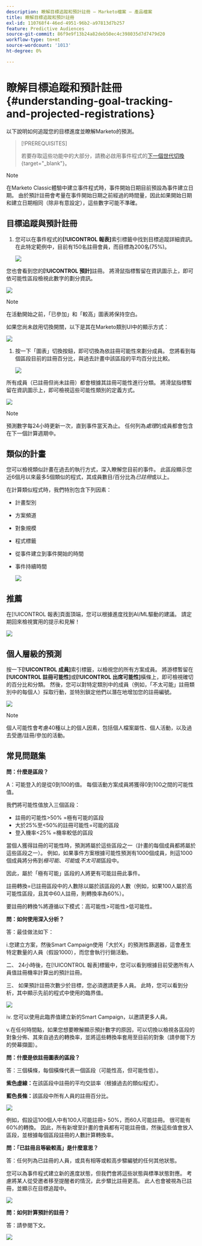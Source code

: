 ```yaml
---
description: 瞭解目標追蹤和預計註冊 — Marketo檔案 — 產品檔案
title: 瞭解目標追蹤和預計註冊
exl-id: 110768f4-46ed-4951-96b2-a97813d7b257
feature: Predictive Audiences
source-git-commit: 86f9e9f13b24a82deb50ec4c398035d7d7479d20
workflow-type: tm+mt
source-wordcount: '1013'
ht-degree: 0%

---
```


# 瞭解目標追蹤和預計註冊 {#understanding-goal-tracking-and-projected-registrations}

以下說明如何追蹤您的目標進度並瞭解Marketo的預測。

>[!PREREQUISITES]
>
>若要存取這些功能中的大部分，請務必啟用事件程式的[下一個世代切換](/help/marketo/product-docs/marketo-engage-modern-ux/toggle-switch.md){target="_blank"}。

>[!NOTE]
>
>在Marketo Classic體驗中建立事件程式時，事件開始日期目前預設為事件建立日期。 由於預計註冊會考量在事件開始日期之前經過的時間量，因此如果開始日期和建立日期相同（除非有意設定），這些數字可能不準確。

## 目標追蹤與預計註冊

1. 您可以在事件程式的&#x200B;**[!UICONTROL 報表]**&#x200B;索引標籤中找到目標追蹤詳細資訊。 在此特定範例中，目前有150名註冊會員，而目標為200名(75%)。

   ![](assets/understanding-goal-tracking-and-projected-registrations-1.png)

您也會看到您的&#x200B;**[!UICONTROL 預計]**&#x200B;註冊。 將滑鼠指標暫留在資訊圖示上，即可依可能性區段檢視此數字的劃分資訊。

![](assets/understanding-goal-tracking-and-projected-registrations-2.png)

>[!NOTE]
>
>在活動開始之前，「已參加」和「較高」圖表將保持空白。

如果您尚未啟用切換開關，以下是其在Marketo類別UI中的顯示方式：

![](assets/understanding-goal-tracking-and-projected-registrations-3.png)

1. 按一下「圖表」切換按鈕，即可切換為依註冊可能性來劃分成員。 您將看到每個區段目前的註冊百分比，與過去計畫中該區段的平均百分比比較。

   ![](assets/understanding-goal-tracking-and-projected-registrations-4.png)

所有成員（已註冊但尚未註冊）都會根據其註冊可能性進行分類。 將滑鼠指標暫留在資訊圖示上，即可檢視這些可能性類別的定義方式。

![](assets/understanding-goal-tracking-and-projected-registrations-5.png)

>[!NOTE]
>
>預測數字每24小時更新一次，直到事件當天為止。 任何列為&#x200B;_處理_&#x200B;的成員都會包含在下一個計算週期中。

## 類似的計畫

您可以檢視類似計畫在過去的執行方式，深入瞭解您目前的事件。 此區段顯示您近6個月以來最多5個類似的程式，其成員數目/百分比為&#x200B;_已註冊_&#x200B;或以上。

在計算類似程式時，我們特別包含下列因素：

* 計畫型別
* 方案頻道
* 對象規模
* 程式標籤
* 從事件建立到事件開始的時間
* 事件持續時間

  ![](assets/understanding-goal-tracking-and-projected-registrations-6.png)

## 推薦

在[!UICONTROL 報表]頁面頂端，您可以根據進度找到AI/ML驅動的建議。 請定期回來檢視實用的提示和見解！

![](assets/understanding-goal-tracking-and-projected-registrations-7.png)

## 個人層級的預測

按一下&#x200B;**[!UICONTROL 成員]**&#x200B;索引標籤，以檢視您的所有方案成員。 將游標暫留在&#x200B;**[!UICONTROL 註冊可能性]**&#x200B;或&#x200B;**[!UICONTROL 出席可能性]**&#x200B;橫條上，即可檢視確切的百分比和分類。 然後，您可以對特定類別中的成員（例如，「不太可能」註冊類別中的每個人）採取行動，並特別鎖定他們以潛在地增加您的註冊編號。

![](assets/understanding-goal-tracking-and-projected-registrations-8.png)

>[!NOTE]
>
>個人可能性會考慮40種以上的個人因素，包括個人檔案屬性、個人活動，以及過去受邀/註冊/參加的活動。

## 常見問題集

**問：什麼是區段？**

A：可能登入的是從0到100的值。 每個活動方案成員將獲得0到100之間的可能性值。

我們將可能性值放入三個區段：

* 註冊的可能性>50% =極有可能的區段
* 大於25%至&lt;50%的註冊可能性=可能的區段
* 登入機率&lt;25% =機率較低的區段

當個人獲得註冊的可能性時，預測將屬於這些區段之一（計畫的每個成員都將屬於這些區段之一）。 例如，如果事件方案根據可能性預測有1000個成員，則這1000個成員將分佈到&#x200B;_極可能_、_可能_&#x200B;或&#x200B;_不太可能_&#x200B;區段中。

因此，屬於「極有可能」區段的人將更有可能註冊此事件。

註冊轉換=已註冊區段中的人數除以屬於該區段的人數（例如，如果100人屬於高可能性區段，且其中60人註冊，則轉換率為60%）。

要註冊的轉換%將遵循以下模式：高可能性>可能性>低可能性。

**問：如何使用深入分析？**

答：最佳做法如下：

i.您建立方案，然後Smart Campaign使用「大於X」的預測性篩選器，這會產生特定數量的人員（假設1000），而您會執行行銷活動。

二、 24小時後，在[!UICONTROL 報表]標籤中，您可以看到根據目前受邀所有人員值註冊機率計算出的預計註冊。

三、 如果預計註冊次數少於目標，您必須邀請更多人員。 此時，您可以看到分析，其中顯示先前的程式中使用的臨界值。

![](assets/understanding-goal-tracking-and-projected-registrations-9.png)

iv. 您可以使用此臨界值建立新的Smart Campaign，以邀請更多人員。

v.在任何時間點，如果您想要瞭解顯示預計數字的原因，可以切換以檢視各區段的對象分佈、其來自過去的轉換率，並將這些轉換率套用至目前的對象（請參閱下方的熒幕擷圖）。

**問：什麼是依註冊圖表的區段？**

答：三個橫條，每個橫條代表一個區段（可能性高，但可能性低）。

**紫色虛線：**&#x200B;在該區段中註冊的平均交談率（根據過去的類似程式）。

**藍色長條：**&#x200B;該區段中所有人員的註冊百分比。

![](assets/understanding-goal-tracking-and-projected-registrations-10.png)

例如，假設這100個人中有100人可能註冊> 50%，而60人可能註冊。 很可能有60%的轉換。 因此，所有新增至計畫的會員都有可能註冊值，然後這些值會放入區段，並根據每個區段註冊的人數計算轉換率。

**問：「已註冊且等級較高」是什麼意思？**

答：任何列為已註冊的人員，或具有相等或較高步驟編號的任何其他狀態。

您可以為事件程式建立新的進度狀態，但我們會將這些狀態與標準狀態對應。 考慮將某人從受邀者移至提醒者的情況，此步驟比註冊更高。 此人也會被視為已註冊，並顯示在目標追蹤中。

![](assets/understanding-goal-tracking-and-projected-registrations-11.png)

**問：如何計算預計的註冊？**

答：請參閱下文。

![](assets/understanding-goal-tracking-and-projected-registrations-12.png)
